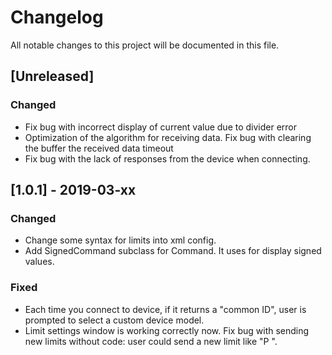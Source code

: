 # Changelog
All notable changes to this project will be documented in this file.

## [Unreleased]
### Changed
- Fix bug with incorrect display of current value due to divider error
- Optimization of the algorithm for receiving data. Fix bug with clearing the buffer the received data timeout
- Fix bug with the lack of responses from the device when connecting.

## [1.0.1] - 2019-03-xx
### Changed
- Change some syntax for limits into xml config.
- Add SignedCommand subclass for Command. It uses for display signed values.
### Fixed
- Each time you connect to device, if it returns a "common ID", user is prompted to select a custom device model.
- Limit settings window is working correctly now. Fix bug with sending new limits without code: user could send a new limit like "P <value>".
